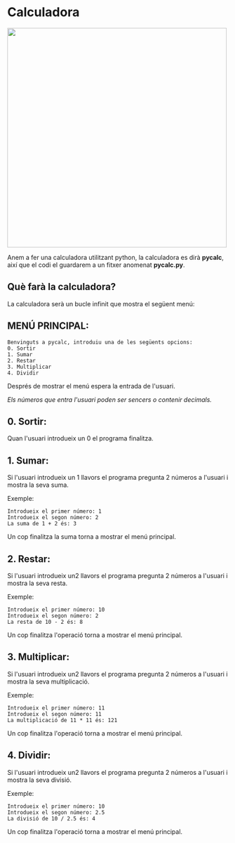 # Calculadora

<img src="https://github.com/XaSaFa/IntroduccioProgramacio/assets/110727546/fac8a757-fbd5-42f8-a8c3-a07967dc44d0" width=500px>

Anem a fer una calculadora utilitzant python, la calculadora es dirà **pycalc**, així que el codi el guardarem a un fitxer anomenat **pycalc.py**.

## Què farà la calculadora?

La calculadora serà un bucle infinit que mostra el següent menú:

## MENÚ PRINCIPAL:

```
Benvinguts a pycalc, introduiu una de les següents opcions:
0. Sortir
1. Sumar
2. Restar
3. Multiplicar
4. Dividir
```

Després de mostrar el menú espera la entrada de l'usuari.

_Els números que entra l'usuari poden ser sencers o contenir decimals._

## 0. Sortir:

Quan l'usuari introdueix un 0 el programa finalitza.

## 1. Sumar:

Si l'usuari introdueix un 1 llavors el programa pregunta 2 números a l'usuari i mostra la seva suma.

Exemple:

```
Introdueix el primer número: 1
Introdueix el segon número: 2
La suma de 1 + 2 és: 3
```

Un cop finalitza la suma torna a mostrar el menú principal.

## 2. Restar:

Si l'usuari introdueix un2 llavors el programa pregunta 2 números a l'usuari i mostra la seva resta.

Exemple:

```
Introdueix el primer número: 10
Introdueix el segon número: 2
La resta de 10 - 2 és: 8
```

Un cop finalitza l'operació torna a mostrar el menú principal.

## 3. Multiplicar:

Si l'usuari introdueix un2 llavors el programa pregunta 2 números a l'usuari i mostra la seva multiplicació.

Exemple:

```
Introdueix el primer número: 11
Introdueix el segon número: 11
La multiplicació de 11 * 11 és: 121
```

Un cop finalitza l'operació torna a mostrar el menú principal.

## 4. Dividir:

Si l'usuari introdueix un2 llavors el programa pregunta 2 números a l'usuari i mostra la seva divisió.

Exemple:

```
Introdueix el primer número: 10
Introdueix el segon número: 2.5
La divisió de 10 / 2.5 és: 4
```

Un cop finalitza l'operació torna a mostrar el menú principal.
